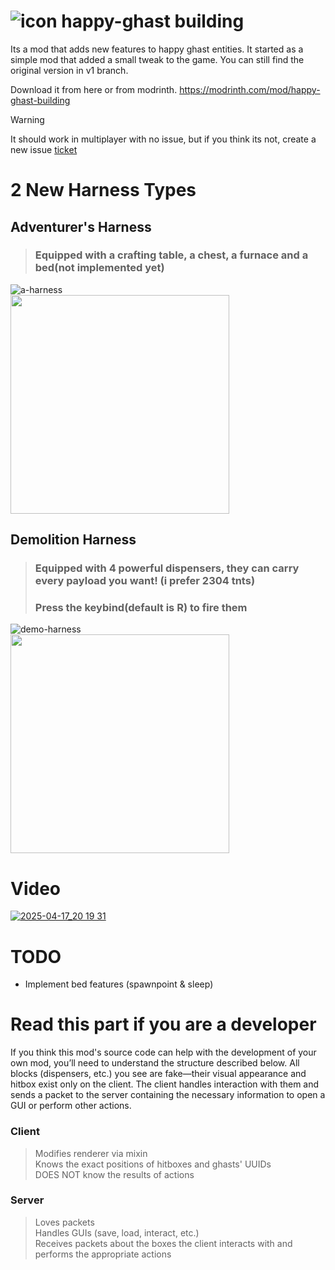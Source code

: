 
# ![icon](https://github.com/user-attachments/assets/72008879-3a4a-4010-a439-b0f95697d72e) happy-ghast building

Its a mod that adds new features to happy ghast entities. It started as a simple mod that added a small tweak to the game. You can still find the original version in v1 branch.

Download it from here or from modrinth.
https://modrinth.com/mod/happy-ghast-building

> [!WARNING]
> It should work in multiplayer with no issue, but if you think its not, create a new issue [ticket](https://github.com/keremyurekli/happyghastbuilding/issues)


# 2 New Harness Types

## Adventurer's Harness
> ### Equipped with a crafting table, a chest, a furnace and a bed(not implemented yet)
![a-harness](https://github.com/user-attachments/assets/1ba486b5-0a12-4d9a-acb7-4117bcc689a9 )
<br/>
<img src="https://github.com/user-attachments/assets/dc404751-8e2b-4dd4-bfe1-89a3d1121dab" width="350" height="350">

## Demolition Harness
> ### Equipped with 4 powerful dispensers, they can carry every payload you want! (i prefer 2304 tnts)
> ### Press the keybind(default is R) to fire them
![demo-harness](https://github.com/user-attachments/assets/08607f77-4e2d-41f7-9648-6fee43c6e6b0)
<br/>
<img src="https://github.com/user-attachments/assets/8e49ca37-4b1f-4482-8a89-e2f2f4d7821c" width="350" height="350">

# Video
[![2025-04-17_20 19 31](https://github.com/user-attachments/assets/80bd5399-b128-42ed-8262-c00c73464c05)
](https://youtu.be/cVYwzmQ0Ju8)

# TODO
- Implement bed features (spawnpoint & sleep)

# Read this part if you are a developer
If you think this mod's source code can help with the development of your own mod, you’ll need to understand the structure described below. All blocks (dispensers, etc.) you see are fake—their visual appearance and hitbox exist only on the client. The client handles interaction with them and sends a packet to the server containing the necessary information to open a GUI or perform other actions.

### Client
> Modifies renderer via mixin  
> Knows the exact positions of hitboxes and ghasts' UUIDs  
> DOES NOT know the results of actions

### Server
> Loves packets  
> Handles GUIs (save, load, interact, etc.)  
> Receives packets about the boxes the client interacts with and performs the appropriate actions
